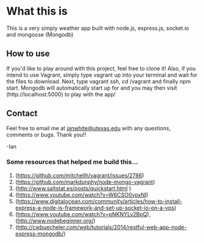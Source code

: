 # What this is
This is a very simply weather app built with node.js, express.js, socket.io and mongoose (Mongodb)

## How to use
If you'd like to play around with this project, feel free to clone it!  Also, if you intend to use Vagrant, simply type vagrant up into your terminal and wait for the files to download.  Next, type vagrant ssh, cd /vagrant and finally npm start.  Mongodb will automatically start up for and you may then visit (http://localhost:5000) to play with the app!

## Contact
Feel free to email me at ianwhite@utexas.edu with any questions, comments or bugs.  Thank you!!

-Ian

### Some resources that helped me build this...
1. (https://github.com/mitchellh/vagrant/issues/2786)
2. (https://github.com/markdunphy/node-mongo-vagrant)
3. (http://www.saltstat.es/posts/quickstart.html
)
4. (https://www.youtube.com/watch?v=W6CSO0vpxNI)
5. (https://www.digitalocean.com/community/articles/how-to-install-express-a-node-js-framework-and-set-up-socket-io-on-a-vps)
6. (https://www.youtube.com/watch?v=pNKNYLv2BpQ), (http://www.nodebeginner.org/)
7. (http://cwbuecheler.com/web/tutorials/2014/restful-web-app-node-express-mongodb/)
